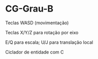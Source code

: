 # CG-Grau-B

Teclas WASD (movimentação)


Teclas X/Y/Z para rotação por eixo


E/Q para escala; U/J para translação local


Ciclador de entidade com C
